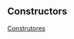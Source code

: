## Constructors 

[Construtores](https://glysns.gitbook.io/java-basico/programacao-orientada-a-objetos/construtores)